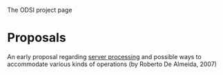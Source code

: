 The ODSI project page

# Proposals

An early proposal regarding [server
processing](Proposed_Syntax "wikilink") and possible ways to accommodate
various kinds of operations (by Roberto De Almeida, 2007)